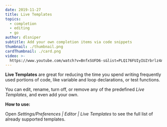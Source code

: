 ```yaml
---
date: 2019-11-27
title: Live Templates
topics:
  - completion
  - editing
  - go
author: dlsniper
subtitle: Add your own completion items via code snippets
thumbnail: ./thumbnail.png
cardThumbnail: ./card.png
video: >-
  https://www.youtube.com/watch?v=BnfxSUFD6-s&list=PLQ176FUIyIUZrbrlz4AY1V8VzBJKZyVlW&index=53
---
```


**Live Templates** are great for reducing the time you spend writing frequently used portions of code, like variable and loop declarations, or test functions.

You can edit, rename, turn off, or remove any of the predefined _Live Templates_, and even add your own.

**How to use:**

Open _Settings/Preferences | Editor | Live Templates_ to see the full list of already supported templates.
